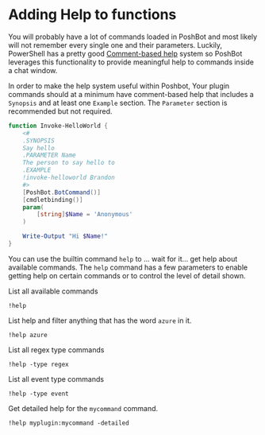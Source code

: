
# Adding Help to functions

You will probably have a lot of commands loaded in PoshBot and most likely will not remember every single one and their parameters.
Luckily, PowerShell has a pretty good [Comment-based help](https://docs.microsoft.com/en-us/powershell/module/microsoft.powershell.core/about/about_comment_based_help?view=powershell-5.1) system so PoshBot leverages this functionality to provide meaningful help to commands inside a chat window.

In order to make the help system useful within Poshbot, Your plugin commands should at a minimum have comment-based help that includes a `Synopsis` and at least one `Example` section. The `Parameter` section is recommended but not required.

```powershell
function Invoke-HelloWorld {
    <#
    .SYNOPSIS
    Say hello
    .PARAMETER Name
    The person to say hello to
    .EXAMPLE
    !invoke-helloworld Brandon
    #>
    [PoshBot.BotCommand()]
    [cmdletbinding()]
    param(
        [string]$Name = 'Anonymous'
    )

    Write-Output "Hi $Name!"
}
```

You can use the builtin command `help` to ... wait for it... get help about available commands.
The `help` command has a few parameters to enable getting help on certain commands or to control the level of detail shown.


List all available commands

```
!help
```

List help and filter anything that has the word `azure` in it.

```
!help azure
```

List all regex type commands
```
!help -type regex
```

List all event type commands
```
!help -type event
```

Get detailed help for the `mycommand` command.
```
!help myplugin:mycommand -detailed
```
